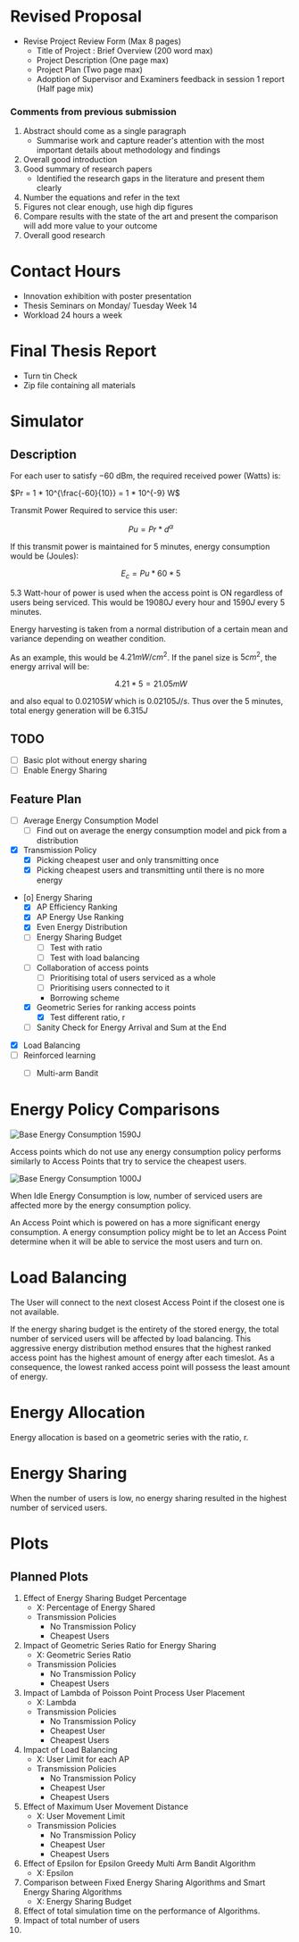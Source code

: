 # Revised Proposal
- Revise Project Review Form (Max 8 pages)
    - Title of Project : Brief Overview (200 word max)
    - Project Description (One page max)
    - Project Plan (Two page max)
    - Adoption of Supervisor and Examiners feedback in session 1 report (Half page mix)

### Comments from previous submission

1. Abstract should come as a single paragraph
    - Summarise work and capture reader's attention with the most important details about methodology and findings
2. Overall good introduction
3. Good summary of research papers
    -  Identified the research gaps in the literature and present them clearly
4. Number the equations and refer in the text
5. Figures not clear enough, use high dip figures
6. Compare results with the state of the art and present the comparison will add more value to your outcome
7. Overall good research

# Contact Hours
- Innovation exhibition with poster presentation
- Thesis Seminars on Monday/ Tuesday Week 14
- Workload 24 hours a week

# Final Thesis Report
- Turn tin Check
- Zip file containing all materials

# Simulator

## Description
For each user to satisfy $-60$ dBm, the required received power (Watts) is:

$Pr = 1 * 10^{\frac{-60}{10}} = 1 * 10^{-9} W$

Transmit Power Required to service this user:

$$Pu = Pr * d^{\alpha}$$

If this transmit power is maintained for 5 minutes, energy consumption would be (Joules):

$$E_c = Pu * 60 * 5$$

$5.3$ Watt-hour of power is used when the access point is ON regardless of users being serviced. This would be $19080 J$ every hour and $1590 J$ every 5 minutes.

Energy harvesting is taken from a normal distribution of a certain mean and variance depending on weather condition. 

As an example, this would be $4.21 mW/cm^2$.
If the panel size is $5 cm^2$, the energy arrival will be:

$$4.21 * 5 = 21.05 mW$$

and also equal to $0.02105 W$ which is $0.02105 J/s$. Thus over the 5 minutes, total energy generation will be $6.315 J$

## TODO
- [ ] Basic plot without energy sharing
- [ ] Enable Energy Sharing

## Feature Plan
- [ ] Average Energy Consumption Model
    - [ ] Find out on average the energy consumption model and pick from a distribution
- [x] Transmission Policy
    - [x] Picking cheapest user and only transmitting once
    - [x] Picking cheapest users and transmitting until there is no more energy
- [o] Energy Sharing
    - [X] AP Efficiency Ranking
    - [X] AP Energy Use Ranking
    - [X] Even Energy Distribution
    - [ ] Energy Sharing Budget
        - [ ] Test with ratio
        - [ ] Test with load balancing
    - [ ] Collaboration of access points
        - [ ] Prioritising total of users serviced as a whole
        - [ ] Prioritising users connected to it
        - Borrowing scheme
    - [X] Geometric Series for ranking access points
        - [X] Test different ratio, r
    - [ ] Sanity Check for Energy Arrival and Sum at the End
- [X] Load Balancing 
- [ ] Reinforced learning
    - [ ] Multi-arm Bandit


# Energy Policy Comparisons

![Base Energy Consumption 1590J](./images/ec-highbasic.png)

Access points which do not use any energy consumption policy performs similarly to Access Points that try to service the cheapest users.

![Base Energy Consumption 1000J](./images/ec-lowbasic.png)

When Idle Energy Consumption is low, number of serviced users are affected more by the energy consumption policy.

An Access Point which is powered on has a more significant energy consumption. A energy consumption policy might be to let an Access Point determine when it will be able to service the most users and turn on.

# Load Balancing

The User will connect to the next closest Access Point if the closest one is not available.

If the energy sharing budget is the entirety of the stored energy, the total number of serviced users will be affected by load balancing. This aggressive energy distribution method ensures that the highest ranked access point has the highest amount of energy after each timeslot. As a consequence, the lowest ranked access point will possess the least amount of energy.

# Energy Allocation

Energy allocation is based on a geometric series with the ratio, r.

# Energy Sharing

When the number of users is low, no energy sharing resulted in the highest number of serviced users.

# Plots

## Planned Plots

1. Effect of Energy Sharing Budget Percentage
    - X: Percentage of Energy Shared
    - Transmission Policies
        - No Transmission Policy
        - Cheapest Users
2. Impact of Geometric Series Ratio for Energy Sharing
    - X: Geometric Series Ratio
    - Transmission Policies
        - No Transmission Policy
        - Cheapest Users
3. Impact of Lambda of Poisson Point Process User Placement
    - X: Lambda
    - Transmission Policies
        - No Transmission Policy
        - Cheapest User
        - Cheapest Users
4. Impact of Load Balancing
    - X: User Limit for each AP
    - Transmission Policies
        - No Transmission Policy
        - Cheapest User
        - Cheapest Users
5. Effect of Maximum User Movement Distance
    - X: User Movement Limit
    - Transmission Policies
        - No Transmission Policy
        - Cheapest User
        - Cheapest Users
6. Effect of Epsilon for Epsilon Greedy Multi Arm Bandit Algorithm
    - X: Epsilon
7. Comparison between Fixed Energy Sharing Algorithms and Smart Energy Sharing Algorithms
    - X: Energy Sharing Budget
8. Effect of total simulation time on the performance of Algorithms.
9. Impact of total number of users
10. 
